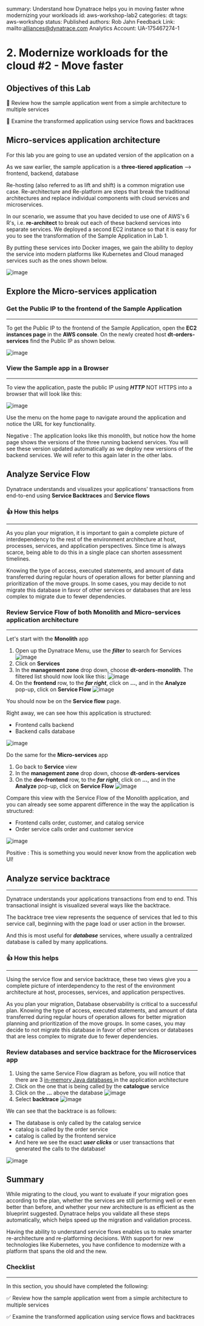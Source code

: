 summary: Understand how Dynatrace helps you in moving faster whne modernizing your workloads
id: aws-workshop-lab2
categories: dt
tags: aws-workshop
status: Published 
authors: Rob Jahn
Feedback Link: mailto:alliances@dynatrace.com
Analytics Account: UA-175467274-1

# 2. Modernize workloads for the cloud #2 - Move faster

## Objectives of this Lab 

🔷 Review how the sample application went from a simple architecture to multiple services 

🔷 Examine the transformed application using service flows and backtraces 

<!-- -->
## Micro-services application architecture

For this lab you are going to use an updated version of the application on a 

As we saw earlier, the sample application is a **three-tiered application** --> frontend, backend, database

Re-hosting (also referred to as lift and shift) is a common migration use case. Re-architecture and Re-platform are steps that break the traditional architectures and replace individual components with cloud services and microservices.

In our scenario, we assume that you have decided to use one of AWS's 6 R's, i.e. **re-architect** to break out each of these backend services into separate services. We deployed a second EC2 instance so that it is easy for you to see the transformation of the Sample Application in Lab 1.

By putting these services into Docker images, we gain the ability to deploy the service into modern platforms like Kubernetes and Cloud managed services such as the ones shown below.

![image](assets/aws-workshop/lab2-picture.png)

<!-- -->
## Explore the Micro-services application

### Get the Public IP to the frontend of the Sample Application
------------------------------------------------------------

To get the Public IP to the frontend of the Sample Application, open the **EC2 instances page** in the **AWS console**. On the newly created host **dt-orders-services** find the Public IP as shown below.

![image](assets/aws-workshop/setup-services-ip-address.png)

### View the Sample app in a Browser
--------------------------------

To view the application, paste the public IP using ***HTTP*** NOT HTTPS into a browser that will look like this:

![image](assets/aws-workshop/lab2-app.png)

Use the menu on the home page to navigate around the application and notice the URL for key functionality.

Negative
: The application looks like this monolith, but notice how the home page shows the versions of the three running backend services. You will see these version updated automatically as we deploy new versions of the backend services. We will refer to this again later in the other labs.

<!-- -->
## Analyze Service Flow

Dynatrace understands and visualizes your applications' transactions from end-to-end using **Service Backtraces** and **Service flows**

### 👍 How this helps
----------------

As you plan your migration, it is important to gain a complete picture of interdependency to the rest of the environment architecture at host, processes, services, and application perspectives. Since time is always scarce, being able to do this in a single place can shorten assessment timelines.

Knowing the type of access, executed statements, and amount of data transferred during regular hours of operation allows for better planning and prioritization of the move groups. In some cases, you may decide to not migrate this database in favor of other services or databases that are less complex to migrate due to fewer dependencies.

### Review Service Flow of both Monolith and Micro-services application architecture
-------------------

Let's start with the **Monolith** app
1. Open up the Dynatrace Menu, use the ***filter*** to search for Services
   ![image](assets/aws-workshop/service-menu.png)
2. Click on **Services**
3. In the **management zone** drop down, choose **dt-orders-monolith**. The filtered list should now look like this:
   ![image](assets/aws-workshop/lab2-services-monolith.png)
4. On the **frontend** row, to the ***far right***, click on **...**, and in the **Analyze** pop-up, click on **Service Flow**
   ![image](assets/aws-workshop/lab2-services-monolith-analyze.png)

You should now be on the **Service flow** page.

Right away, we can see how this application is structured:
- Frontend calls backend
- Backend calls database

![image](assets/aws-workshop/lab1-service-flow.png)

Do the same for the **Micro-services** app
1. Go back to **Service** view
2. In the **management zone** drop down, choose **dt-orders-services**
3. On the **dev-frontend** row, to the ***far right***, click on **...**, and in the **Analyze** pop-up, click on **Service Flow**
   ![image](assets/aws-workshop/lab2-services-micro-analyze.png)

Compare this view with the Service Flow of the Monolith application, and you can already see some apparent difference in the way the application is structured:
- Frontend calls order, customer, and catalog service
- Order service calls order and customer service

![image](assets/aws-workshop/lab2-service-flow.png)

Positive
: This is something you would never know from the application web UI!

<!-- -->
## Analyze service backtrace
-------------------------

Dynatrace understands your applications transactions from end to end. This transactional insight is visualized several ways like the backtrace.

The backtrace tree view represents the sequence of services that led to this service call, beginning with the page load or user action in the browser.

And this is most useful for ***database*** services, where usually a centralized database is called by many applications.


### 👍 How this helps
----------------

Using the service flow and service backtrace, these two views give you a complete picture of interdependency to the rest of the environment architecture at host, processes, services, and application perspectives.

As you plan your migration, Database observability is critical to a successful plan. Knowing the type of access, executed statements, and amount of data transferred during regular hours of operation allows for better migration planning and prioritization of the move groups. In some cases, you may decide to not migrate this database in favor of other services or databases that are less complex to migrate due to fewer dependencies.

### Review databases and service backtrace for the Microservices app
1. Using the same Service Flow diagram as before, you will notice that there are 3 <a href="http://hsqldb.org/)" target="_blank"> in-memory Java databases </a> in the application architecture
2. Click on the one that is being called by the **catalogue** service
3. Click on the **...** above the database
   ![image](assets/aws-workshop/lab2-db.png)
4. Select **backtrace**
   ![image](assets/aws-workshop/lab2-db-backtrace.png)


We can see that the backtrace is as follows:
- The database is only called by the catalog service
- catalog is called by the order service
- catalog is called by the frontend service
- And here we see the exact ***user clicks*** or user transactions that generated the calls to the database!

![image](assets/aws-workshop/lab2-backtrace.png)

<!-- -->
## Summary

While migrating to the cloud, you want to evaluate if your migration goes according to the plan, whether the services are still performing well or even better than before, and whether your new architecture is as efficient as the blueprint suggested. Dynatrace helps you validate all these steps automatically, which helps speed up the migration and
validation process.

Having the ability to understand service flows enables us to make smarter re-architecture and re-platforming decisions. With support for new technologies like Kubernetes, you have confidence to modernize with a platform that spans the old and the new.

### Checklist
---------

In this section, you should have completed the following:

✅ Review how the sample application went from a simple architecture to multiple services

✅ Examine the transformed application using service flows and backtraces